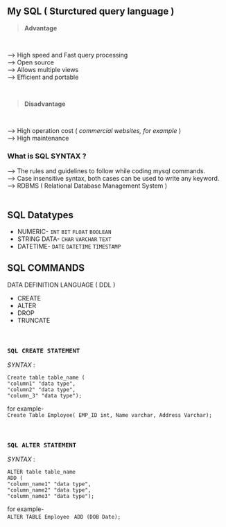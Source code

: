 ## My SQL ( Sturctured query language )
> **Advantage**  
<br />

--> High speed and Fast query processing     
--> Open source   
--> Allows multiple views    
--> Efficient and portable  

<br />  

> **Disadvantage**    
<br />

--> High operation cost ( _commercial websites, for example_ )  
--> High maintenance  

### What is SQL SYNTAX ?    
--> The rules and guidelines to follow while coding mysql commands.  
--> Case insensitive syntax, both cases can be used to write any keyword.  
--> RDBMS ( Relational Database Management System )  
<br />  

## SQL Datatypes  

* NUMERIC- `INT`  `BIT`  `FLOAT`  `BOOLEAN`
* STRING DATA- `CHAR`  `VARCHAR`  `TEXT`  
* DATETIME- `DATE`  `DATETIME`  `TIMESTAMP`  

## SQL COMMANDS  

DATA DEFINITION LANGUAGE ( DDL )   
* CREATE  
* ALTER
* DROP
* TRUNCATE    

<br />

### `SQL CREATE STATEMENT`

_SYNTAX_ :   
```
Create table table_name (
"column1" "data type", 
"column2" "data type",
"column_3" "data type");
```

for example-  
`
Create Table Employee(
EMP_ID int,
Name varchar,
Address Varchar);
`  

<br />

### `SQL ALTER STATEMENT`  

_SYNTAX_ :  
```
ALTER table table_name
ADD (
"column_name1" "data type",
"column_name2" "data type",
"column_name3" "data type");
```  
  
for example-  
`ALTER TABLE Employee ` 
`ADD (DOB Date); `




